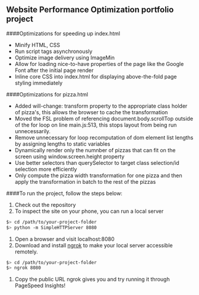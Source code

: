 ## Website Performance Optimization portfolio project

####Optimizations for speeding up index.html

- Minify HTML, CSS
- Run script tags asynchronously
- Optimize image delivery using ImageMin
- Allow for loading nice-to-have properties of the page like the Google Font after the initial page render
- Inline core CSS into index.html for displaying above-the-fold page styling immediately

####Optimizations for pizza.html

- Added will-change: transform property to the appropriate class holder of pizza's, this allows the browser to cache the transformation
- Moved the FSL problem of referencing document.body.scrollTop outside of the for loop on line main.js:513, this stops layout from being run unnecessarily.
- Remove unnecessary for loop recomputation of dom element list lengths by assigning lengths to static variables
- Dynamically render only the numnber of pizzas that can fit on the screen using window.screen.height property
- Use better selectors than querySelector to target class selection/id selection more efficiently
- Only compute the pizza width transformation for one pizza and then apply the transformation in batch to the rest of the pizzas


####To run the project, follow the steps below:

1. Check out the repository
1. To inspect the site on your phone, you can run a local server

  ```bash
  $> cd /path/to/your-project-folder
  $> python -m SimpleHTTPServer 8080
  ```

1. Open a browser and visit localhost:8080
1. Download and install [ngrok](https://ngrok.com/) to make your local server accessible remotely.

  ``` bash
  $> cd /path/to/your-project-folder
  $> ngrok 8080
  ```

1. Copy the public URL ngrok gives you and try running it through PageSpeed Insights!


